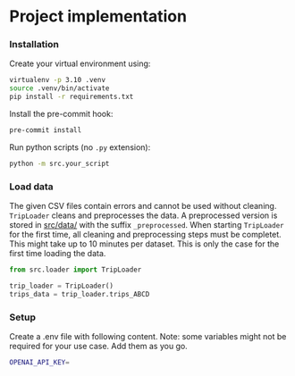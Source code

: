 # Project implementation

### Installation

Create your virtual environment using:

```bash
virtualenv -p 3.10 .venv
source .venv/bin/activate
pip install -r requirements.txt
```

Install the pre-commit hook:

```bash
pre-commit install
```

Run python scripts (no `.py` extension):

```bash
python -m src.your_script
```

### Load data

The given CSV files contain errors and cannot be used without cleaning. `TripLoader` cleans and preprocesses the data. A preprocessed version is stored in [src/data/](src/data/) with the suffix `_preprocessed`. When starting `TripLoader` for the first time, all cleaning and preprocessing steps must be completet. This might take up to 10 minutes per dataset. This is only the case for the first time loading the data.

```python
from src.loader import TripLoader

trip_loader = TripLoader()
trips_data = trip_loader.trips_ABCD
```

### Setup

Create a .env file with following content. Note: some variables might not be required for your use case. Add them as you go.

```bash
OPENAI_API_KEY=
```
